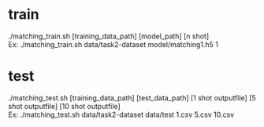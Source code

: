 # train
./matching_train.sh [training_data_path] [model_path] [n shot]  
Ex: ./matching_train.sh data/task2-dataset model/matching1.h5 1

# test
./matching_test.sh [training_data_path] [test_data_path] [1 shot outputfile] [5 shot outputfile] [10 shot outputfile]  
Ex: ./matching_test.sh data/task2-dataset data/test 1.csv 5.csv 10.csv
